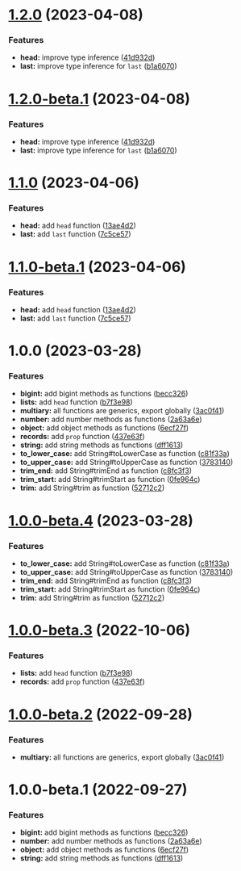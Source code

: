 # [1.2.0](https://github.com/TomokiMiyauci/prelude/compare/1.1.0...1.2.0) (2023-04-08)


### Features

* **head:** improve type inference ([41d932d](https://github.com/TomokiMiyauci/prelude/commit/41d932d9515e5839ebf3ea86f58f08412ef158ca))
* **last:** improve type inference for `last` ([b1a6070](https://github.com/TomokiMiyauci/prelude/commit/b1a6070d31ef8c3a1181498b85aa26cab48b0d44))

# [1.2.0-beta.1](https://github.com/TomokiMiyauci/prelude/compare/1.1.0...1.2.0-beta.1) (2023-04-08)


### Features

* **head:** improve type inference ([41d932d](https://github.com/TomokiMiyauci/prelude/commit/41d932d9515e5839ebf3ea86f58f08412ef158ca))
* **last:** improve type inference for `last` ([b1a6070](https://github.com/TomokiMiyauci/prelude/commit/b1a6070d31ef8c3a1181498b85aa26cab48b0d44))

# [1.1.0](https://github.com/TomokiMiyauci/prelude/compare/1.0.0...1.1.0) (2023-04-06)


### Features

* **head:** add `head` function ([13ae4d2](https://github.com/TomokiMiyauci/prelude/commit/13ae4d209480ff94be6a7b7c98af5a207e329ae0))
* **last:** add `last` function ([7c5ce57](https://github.com/TomokiMiyauci/prelude/commit/7c5ce57c4ee7669196384283f42a754ab87d9b26))

# [1.1.0-beta.1](https://github.com/TomokiMiyauci/prelude/compare/1.0.0...1.1.0-beta.1) (2023-04-06)


### Features

* **head:** add `head` function ([13ae4d2](https://github.com/TomokiMiyauci/prelude/commit/13ae4d209480ff94be6a7b7c98af5a207e329ae0))
* **last:** add `last` function ([7c5ce57](https://github.com/TomokiMiyauci/prelude/commit/7c5ce57c4ee7669196384283f42a754ab87d9b26))

# 1.0.0 (2023-03-28)


### Features

* **bigint:** add bigint methods as functions ([becc326](https://github.com/TomokiMiyauci/prelude/commit/becc326e6f6dfb2e0b6d110f3a095b6ed03ac477))
* **lists:** add `head` function ([b7f3e98](https://github.com/TomokiMiyauci/prelude/commit/b7f3e989f0c64edb77a33e6582309d8d18f01d5b))
* **multiary:** all functions are generics, export globally ([3ac0f41](https://github.com/TomokiMiyauci/prelude/commit/3ac0f4105e6e69d01cd8eccffd3f6a2cee1cb146))
* **number:** add number methods as functions ([2a63a6e](https://github.com/TomokiMiyauci/prelude/commit/2a63a6e44dfda14a5cfff2b91ac78fb8aa3406a5))
* **object:** add object methods as functions ([6ecf27f](https://github.com/TomokiMiyauci/prelude/commit/6ecf27ff4dd1b9c142c1dd70972afcf34f4f2cfe))
* **records:** add `prop` function ([437e63f](https://github.com/TomokiMiyauci/prelude/commit/437e63fd7ad515dd8ea83cad29c821d7107151d2))
* **string:** add string methods as functions ([dff1613](https://github.com/TomokiMiyauci/prelude/commit/dff1613258e16e5e95218bcdf8b964a7ab8524ee))
* **to_lower_case:** add String#toLowerCase as function ([c81f33a](https://github.com/TomokiMiyauci/prelude/commit/c81f33a8639a9cc89a56861676d90651ec1f3270))
* **to_upper_case:** add String#toUpperCase as function ([3783140](https://github.com/TomokiMiyauci/prelude/commit/37831407fa9b37463467647b8c6e4b05a1f5539e))
* **trim_end:** add String#trimEnd as function ([c8fc3f3](https://github.com/TomokiMiyauci/prelude/commit/c8fc3f36e323db39402612a4ba94a15f9d555504))
* **trim_start:** add String#trimStart as function ([0fe964c](https://github.com/TomokiMiyauci/prelude/commit/0fe964c0fd63e42ed24e7ff0ca6f9bceb565bdf1))
* **trim:** add String#trim as function ([52712c2](https://github.com/TomokiMiyauci/prelude/commit/52712c269b53dda16d0d36d9f2cb291c60300d1b))

# [1.0.0-beta.4](https://github.com/TomokiMiyauci/prelude/compare/1.0.0-beta.3...1.0.0-beta.4) (2023-03-28)


### Features

* **to_lower_case:** add String#toLowerCase as function ([c81f33a](https://github.com/TomokiMiyauci/prelude/commit/c81f33a8639a9cc89a56861676d90651ec1f3270))
* **to_upper_case:** add String#toUpperCase as function ([3783140](https://github.com/TomokiMiyauci/prelude/commit/37831407fa9b37463467647b8c6e4b05a1f5539e))
* **trim_end:** add String#trimEnd as function ([c8fc3f3](https://github.com/TomokiMiyauci/prelude/commit/c8fc3f36e323db39402612a4ba94a15f9d555504))
* **trim_start:** add String#trimStart as function ([0fe964c](https://github.com/TomokiMiyauci/prelude/commit/0fe964c0fd63e42ed24e7ff0ca6f9bceb565bdf1))
* **trim:** add String#trim as function ([52712c2](https://github.com/TomokiMiyauci/prelude/commit/52712c269b53dda16d0d36d9f2cb291c60300d1b))

# [1.0.0-beta.3](https://github.com/TomokiMiyauci/prelude-js/compare/1.0.0-beta.2...1.0.0-beta.3) (2022-10-06)


### Features

* **lists:** add `head` function ([b7f3e98](https://github.com/TomokiMiyauci/prelude-js/commit/b7f3e989f0c64edb77a33e6582309d8d18f01d5b))
* **records:** add `prop` function ([437e63f](https://github.com/TomokiMiyauci/prelude-js/commit/437e63fd7ad515dd8ea83cad29c821d7107151d2))

# [1.0.0-beta.2](https://github.com/TomokiMiyauci/prelude-js/compare/1.0.0-beta.1...1.0.0-beta.2) (2022-09-28)


### Features

* **multiary:** all functions are generics, export globally ([3ac0f41](https://github.com/TomokiMiyauci/prelude-js/commit/3ac0f4105e6e69d01cd8eccffd3f6a2cee1cb146))

# 1.0.0-beta.1 (2022-09-27)


### Features

* **bigint:** add bigint methods as functions ([becc326](https://github.com/TomokiMiyauci/prelude-js/commit/becc326e6f6dfb2e0b6d110f3a095b6ed03ac477))
* **number:** add number methods as functions ([2a63a6e](https://github.com/TomokiMiyauci/prelude-js/commit/2a63a6e44dfda14a5cfff2b91ac78fb8aa3406a5))
* **object:** add object methods as functions ([6ecf27f](https://github.com/TomokiMiyauci/prelude-js/commit/6ecf27ff4dd1b9c142c1dd70972afcf34f4f2cfe))
* **string:** add string methods as functions ([dff1613](https://github.com/TomokiMiyauci/prelude-js/commit/dff1613258e16e5e95218bcdf8b964a7ab8524ee))
